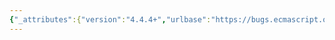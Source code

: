 ```yaml
---
{"_attributes":{"version":"4.4.4+","urlbase":"https://bugs.ecmascript.org/","maintainer":"dherman@mozilla.com"},"bug":{"bug_id":3236,"creation_ts":"2014-09-19 08:49:00 -0700","short_desc":"12.3.3.1.1 EvaluateNew, 12.3.5.2 Evaluation: Replace prose with call to ArgumentListEvaluation","delta_ts":"2014-10-14 15:18:04 -0700","product":"Draft for 6th Edition","component":"editorial issue","version":"Rev 27: August 24, 2014 Draft","rep_platform":"All","op_sys":"All","bug_status":"RESOLVED","resolution":"FIXED","priority":"Normal","bug_severity":"normal","everconfirmed":true,"reporter":{"uid":"andrebargull","name":"André Bargull"},"assigned_to":{"uid":"allen","name":"Allen Wirfs-Brock"},"long_desc":[{"commentid":10203,"comment_count":0,"who":{"uid":"andrebargull","name":"André Bargull"},"bug_when":"2014-09-19 08:49:57 -0700","thetext":"12.3.3.1.1 Runtime Semantics: EvaluateNew(thisCall, constructProduction, arguments) \n12.3.5.2 Runtime Semantics: Evaluation\n  MemberExpression : new super Arguments \n\nThe current text:\n\n> Let argList be the result of evaluating Arguments, producing a List of argument values (12.3.6).\n\nCan be replaced with:\n\n> Let argList be ArgumentListEvaluation(arguments).\n\nAnd in 12.3.5.2 with:\n\n> Let argList be ArgumentListEvaluation(Arguments).\n\n\n\nAlso: Typo in 12.3.3.1.1, step 8a \"Arguments\" -> \"arguments\"\n\n\nAlso: Can EvaluateNew be restructured, so that the duplicated text for \"MemberExpression : new super Arguments\" and \"NewExpression : new super\" gets away?"},{"commentid":10216,"comment_count":1,"who":{"uid":"allen","name":"Allen Wirfs-Brock"},"bug_when":"2014-09-21 10:16:05 -0700","thetext":"fixed in rev28 editor's draft. \n\nthe bugs, that is.\n\nI don't see an  obviously way to further simply as the text for \"MemberExpression : new super Arguments\" and \"NewExpression : new super\" is just setup for EvaluateNew."},{"commentid":10234,"comment_count":2,"who":{"uid":"andrebargull","name":"André Bargull"},"bug_when":"2014-09-21 13:03:25 -0700","thetext":"(In reply to Allen Wirfs-Brock from comment #1)\n> I don't see an  obviously way to further simply as the text for\n> \"MemberExpression : new super Arguments\" and \"NewExpression : new super\" is\n> just setup for EvaluateNew.\n\n\"MemberExpression : new super Arguments\" and \"NewExpression : new super\" don't use EvaluateNew in rev27, maybe this was already changed for rev28? Basically I was just asking if it makes sense to restructure EvaluateNew so it works similar to EvaluateCall. Something like: https://gist.github.com/anba/513f97a86f8a44182606"},{"commentid":10494,"comment_count":3,"who":{"uid":"allen","name":"Allen Wirfs-Brock"},"bug_when":"2014-10-14 15:18:04 -0700","thetext":"fixed in rev28"}]}}
---
```

